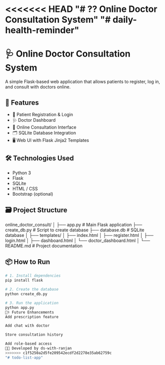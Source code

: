 <<<<<<< HEAD
"# ?? Online Doctor Consultation System" 
"# daily-health-reminder" 
=======
# 🩺 Online Doctor Consultation System

A simple Flask-based web application that allows patients to register, log in, and consult with doctors online.

## 🚀 Features

- 👤 Patient Registration & Login
- 🩺 Doctor Dashboard
- 💬 Online Consultation Interface
- 🗂️ SQLite Database Integration
- 🖥️ Web UI with Flask Jinja2 Templates

## 🛠️ Technologies Used

- Python 3
- Flask
- SQLite
- HTML / CSS
- Bootstrap (optional)

## 🗃️ Project Structure

online_doctor_consult/
│
├── app.py # Main Flask application
├── create_db.py # Script to create database
├── database.db # SQLite database
│
├── templates/
│ ├── index.html
│ ├── register.html
│ ├── login.html
│ ├── dashboard.html
│ └── doctor_dashboard.html
│
└── README.md # Project documentation

## 📦 How to Run

```bash
# 1. Install dependencies
pip install flask

# 2. Create the database
python create_db.py

# 3. Run the application
python app.py
🧑‍⚕️ Future Enhancements
Add prescription feature

Add chat with doctor

Store consultation history

Add role-based access
👨‍💻 Developed by ds-with-ranjan
>>>>>>> c1f5250a2d5fe209542ecdf2d2278e35ab62759c
"# todo-list-app" 
